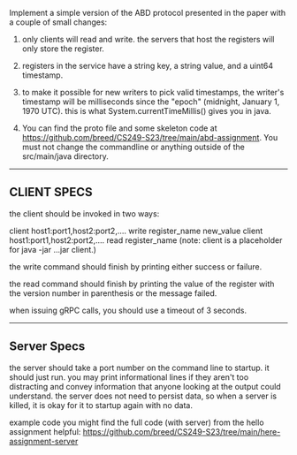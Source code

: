 Implement a simple version of the ABD protocol presented in the paper with a couple of small changes:

1) only clients will read and write. the servers that host the registers will only store the register.

2) registers in the service have a string key, a string value, and a uint64 timestamp.

3) to make it possible for new writers to pick valid timestamps, the writer's timestamp will be milliseconds since the "epoch" (midnight, January 1, 1970 UTC). this is what System.currentTimeMillis() gives you in java.

4) You can find the proto file and some skeleton code at https://github.com/breed/CS249-S23/tree/main/abd-assignment. You must not change the commandline or anything outside of the src/main/java directory.

------------------------------------------------------------------------------------------------------------------------------------------------
CLIENT SPECS
------------------------------------------------------------------------------------------------------------------------------------------------
the client should be invoked in two ways:

client host1:port1,host2:port2,.... write register_name new_value
client host1:port1,host2:port2,.... read register_name
(note: client is a placeholder for java -jar ...jar client.)

the write command should finish by printing either success or failure.

the read command should finish by printing the value of the register with the version number in parenthesis or the message failed.

when issuing gRPC calls, you should use a timeout of 3 seconds.

------------------------------------------------------------------------------------------------------------------------------------------------
Server Specs
------------------------------------------------------------------------------------------------------------------------------------------------
the server should take a port number on the command line to startup. it should just run. you may print informational lines if they aren't too distracting and convey information that anyone looking at the output could understand. the server does not need to persist data, so when a server is killed, it is okay for it to startup again with no data.

example code
you might find the full code (with server) from the hello assignment helpful: https://github.com/breed/CS249-S23/tree/main/here-assignment-server